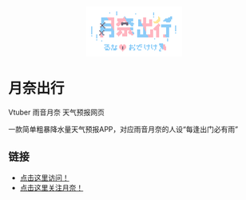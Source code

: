<p align="center"><img src="https://github.com/NilClass246/vtb_weather/blob/main/Logo.png"></p>

# 月奈出行
Vtuber 雨音月奈 天气预报网页

一款简单粗暴降水量天气预报APP，对应雨音月奈的人设“每逢出门必有雨”  

## 链接
+ [点击这里访问！](http://trip.lunatimes.cn/)
+ [点击这里关注月奈！](https://space.bilibili.com/2139886807/)

